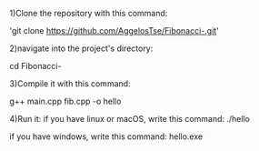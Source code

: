 1)Clone the repository with this command:

'git clone https://github.com/AggelosTse/Fibonacci-.git'

2)navigate into the project's directory:

cd Fibonacci-

3)Compile it with this command:

g++ main.cpp fib.cpp -o hello

4)Run it: if you have linux or macOS, write this command: ./hello

if you have windows, write this command: hello.exe